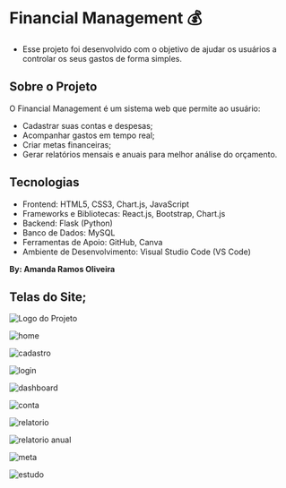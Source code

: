 # Financial Management 💰
* Esse projeto foi desenvolvido com o objetivo de ajudar os usuários a controlar os seus gastos de forma simples.

## Sobre o Projeto
O Financial Management é um sistema web que permite ao usuário:
- Cadastrar suas contas e despesas;
- Acompanhar gastos em tempo real;
- Criar metas financeiras;
- Gerar relatórios mensais e anuais para melhor análise do orçamento.

## Tecnologias
- Frontend: HTML5​, CSS3​, Chart.js, ​JavaScript
- Frameworks e Bibliotecas: React.js, Bootstrap, Chart.js
- Backend: Flask (Python)
- Banco de Dados: MySQL
- Ferramentas de Apoio: GitHub, Canva
- Ambiente de Desenvolvimento: Visual Studio Code (VS Code)


**By: Amanda Ramos Oliveira**

## Telas do Site;

![Logo do Projeto](./imagensTelas/logo.png)

![home](./imagensTelas/telaHome.png)

![cadastro](./imagensTelas/telaCadastro.png)

![login](./imagensTelas/telaLogin.png)

![dashboard](./imagensTelas/telaDashboard.png)

![conta](./imagensTelas/telaConta.png)

![relatorio](./imagensTelas/telaRelatorio.png)

![relatorio anual](./imagensTelas/telaRelatorioAnual.png)

![meta](./imagensTelas/telaMeta.png)

![estudo](./imagensTelas/telaEstudo.png)